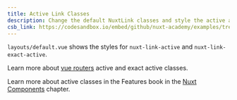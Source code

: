 ```yaml
---
title: Active Link Classes
description: Change the default NuxtLink classes and style the active and exact active classes as well as disable prefetch for a specific link
csb_link: https://codesandbox.io/embed/github/nuxt-academy/examples/tree/master/routing/active-link-classes?fontsize=14&hidenavigation=1&module=%2Flayouts%2Fdefault.vue&theme=dark&view=editor
---
```


<example-intro></example-intro>

`layouts/default.vue` shows the styles for `nuxt-link-active` and `nuxt-link-exact-active`.

<alert type="next">

Learn more about [vue routers](https://router.vuejs.org/api/#exact-active-class) active and exact active classes.

</alert>

<alert type="next">

Learn more about active classes in the Features book in the [Nuxt Components](/docs/features/nuxt-components#link-classes) chapter.

</alert>

<code-sandbox :src="csb_link"></code-sandbox>
